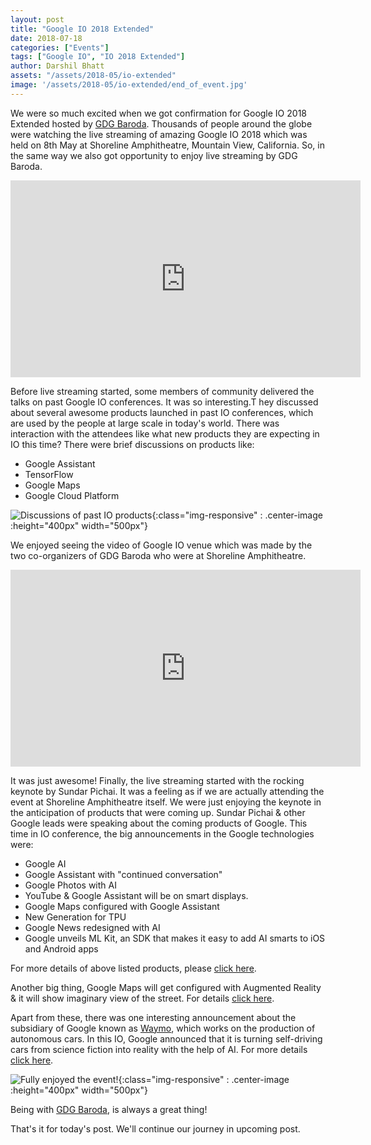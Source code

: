 ```yaml
---
layout: post
title: "Google IO 2018 Extended"
date: 2018-07-18
categories: ["Events"]
tags: ["Google IO", "IO 2018 Extended"]
author: Darshil Bhatt
assets: "/assets/2018-05/io-extended"
image: '/assets/2018-05/io-extended/end_of_event.jpg'
---
```

We were so much excited when we got confirmation for Google IO 2018 Extended hosted by [GDG Baroda](https://gdgbaroda.com/). Thousands of people around the globe were watching the live streaming of amazing Google IO 2018 which was held on 8th May at Shoreline Amphitheatre, Mountain View, California. So, in the same way we also got opportunity to enjoy live streaming by GDG Baroda.

<div class="embed-responsive embed-responsive-16by9">
<iframe class="responsive-embed-item" width="560" height="315" src="https://www.youtube.com/embed/ogfYd705cRs" frameborder="0" allow="autoplay; encrypted-media" allowfullscreen></iframe>
</div>

Before live streaming started, some members of community delivered the talks on past Google IO conferences. It was so interesting.T hey discussed about several awesome products launched in past IO conferences, which are used by the people at large scale in today's world. There was interaction with the attendees like what new products they are expecting in IO this time? There were brief discussions on products like:

* Google Assistant
* TensorFlow
* Google Maps
* Google Cloud Platform

![Discussions of past IO products]({{page.assets}}/discussions.jpg){:class="img-responsive" : .center-image :height="400px" width="500px"}

We enjoyed seeing the video of Google IO venue which was made by the two co-organizers of GDG Baroda who were at Shoreline Amphitheatre.

<div class="embed-responsive embed-responsive-16by9">
<iframe width="560" height="315" src="https://www.youtube.com/embed/tJjDx5yUL0U" frameborder="0" allow="autoplay; encrypted-media" allowfullscreen></iframe>
</div>

It was just awesome! Finally, the live streaming started with the rocking keynote by Sundar Pichai. It was a feeling as if we are actually attending the event at Shoreline Amphitheatre itself. We were just enjoying the keynote in the anticipation of products that were coming up. Sundar Pichai & other Google leads were speaking about the coming products of Google. This time in IO conference, the big announcements in the Google technologies were:

* Google AI
* Google Assistant with "continued conversation"
* Google Photos with AI
* YouTube & Google Assistant will be on smart displays.
* Google Maps configured with Google Assistant
* New Generation for TPU
* Google News redesigned with AI
* Google unveils ML Kit, an SDK that makes it easy to add AI smarts to iOS and Android apps

For more details of above listed products, please [click here](https://techcrunch.com/2018/05/08/8-big-announcements-from-google-i-o-2018/).

Another big thing, Google Maps will get configured with Augmented Reality & it will show imaginary view of the street. For details [click here](https://www.youtube.com/watch?v=xS_NgTAB4jQ).

Apart from these, there was one interesting announcement about the subsidiary of Google known as [Waymo](https://en.wikipedia.org/wiki/Waymo), which works on the production of autonomous cars. In this IO, Google announced that it is turning self-driving cars from science fiction into reality with the help of AI. For more details [click here](https://www.youtube.com/watch?v=UrJ4-AUL4U0).

![Fully enjoyed the event!]({{page.assets}}/end_of_event.jpg){:class="img-responsive" : .center-image :height="400px" width="500px"}

Being with [GDG Baroda](https://gdgbaroda.com/), is always a great thing!

That's it for today's post. We'll continue our journey in upcoming post.
